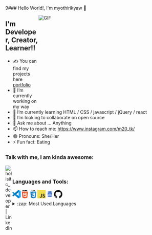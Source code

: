 9### Hello World!, I'm myothirikyaw 👋

<img align="right" alt="GIF" src="https://camo.githubusercontent.com/0c9837fb47204ad3cdcbe3da75414266a19d007721862591c91034559ff6815b/68747470733a2f2f7265732e636c6f7564696e6172792e636f6d2f70726163746963616c6465762f696d6167652f66657463682f732d2d4f307531624e48732d2d2f635f6c696d6974253243665f6175746f253243666c5f70726f6772657373697665253243715f3636253243775f3838302f68747470733a2f2f6d69726f2e6d656469756d2e636f6d2f6d61782f313430302f302532415058663567653751434e3947615f434c2e676966" width="400" height="280" />

## I'm Developer, Creator, Learner!!
- ✍ You can find my projects here [portfolio]
- 🔭 I’m currently working on my way
- 🌱 I’m currently learning HTML / CSS / javascript / jQuery / react
- 👯 I’m looking to collaborate on open source
- 💬 Ask me about ... Anything
- 📫 How to reach me: https://www.instagram.com/m20_tk/
- 😄 Pronouns: She/Her
- ⚡ Fun fact: Eating




### Talk with me, I am kinda awesome:
[<img align="left" alt="holisitc_developer | LinkedIn" width="22px" src="https://cdn.jsdelivr.net/npm/simple-icons@v3/icons/linkedin.svg" />][linkedin]

<br />

### Languages and Tools:

<img align="left" alt="Visual Studio Code" width="26px" src="https://raw.githubusercontent.com/github/explore/80688e429a7d4ef2fca1e82350fe8e3517d3494d/topics/visual-studio-code/visual-studio-code.png" />
<img align="left" alt="HTML5" width="26px" src="https://raw.githubusercontent.com/github/explore/80688e429a7d4ef2fca1e82350fe8e3517d3494d/topics/html/html.png" />
<img align="left" alt="CSS3" width="26px" src="https://raw.githubusercontent.com/github/explore/80688e429a7d4ef2fca1e82350fe8e3517d3494d/topics/css/css.png" />
<img align="left" alt="JavaScript" width="26px" src="https://raw.githubusercontent.com/github/explore/80688e429a7d4ef2fca1e82350fe8e3517d3494d/topics/javascript/javascript.png" />
<img align="left" alt="SQL" width="26px" src="https://raw.githubusercontent.com/github/explore/80688e429a7d4ef2fca1e82350fe8e3517d3494d/topics/sql/sql.png" />
<img align="left" alt="GitHub" width="26px" src="https://raw.githubusercontent.com/github/explore/78df643247d429f6cc873026c0622819ad797942/topics/github/github.png" />
<br />
<br />


<details>
  <summary>:zap: Most Used Languages</summary>

<img align="left" alt="myothiri's GitHub Top Languages" src="https://github-readme-stats.vercel.app/api/top-langs/?username=myothirikyaw" />

</details>

[website]: https://holistic-developer.com/
[youtube]: https://www.youtube.com/channel/UCS4NAT6DF0V0jvwxF4lAO7w
[instagram]: https://www.instagram.com/m20_tk/
[linkedin]: https://linkedin.com/in/
[portfolio]: https://



